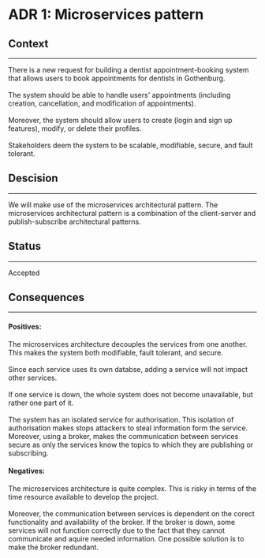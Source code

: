 # ADR 1: Microservices pattern
## Context
---
There is a new request for building a dentist appointment-booking system that allows users to book appointments for dentists in Gothenburg.
</br>
</br>
The system should be able to handle users' appointments (including creation, cancellation, and modification of appointments).
</br>
</br>
Moreover, the system should allow users to create (login and sign up features), modify, or delete their profiles.
</br>
</br>
Stakeholders deem the system to be scalable, modifiable, secure, and fault tolerant.
</br>
## Descision
---
We will make use of the microservices architectural pattern. The microservices architectural pattern is a combination of the client-server and publish-subscribe architectural patterns. 
</br>
## Status
---
Accepted
</br>
## Consequences
---
#### Positives:
The microservices architecture decouples the services from one another. This makes the system both modifiable, fault tolerant, and secure. 
</br>
</br>
Since each service uses its own databse, adding a service will not impact other services.
</br>
</br>
If one service is down, the whole system does not become unavailable, but rather one part of it.
</br>
</br>
The system has an isolated service for authorisation. This isolation of authorisation makes stops attackers to steal information form the service. Moreover, using a broker, makes the communication between services secure as only the services know the topics to which they are publishing or subscribing.
</br>
#### Negatives:
The microservices architecture is quite complex. This is risky in terms of the time resource available to develop the project.
</br>
</br>
Moreover, the communication between services is dependent on the corect functionality and availability of the broker. If the broker is down, some services will not function correctly due to the fact that they cannot communicate and aquire needed information. One possible solution is to make the broker redundant.


